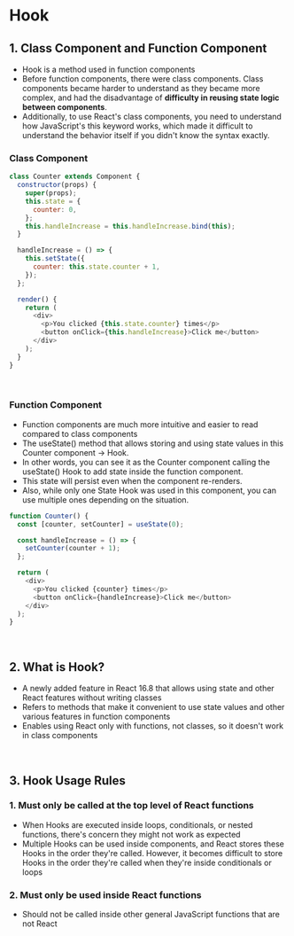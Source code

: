 # Hook

## 1. Class Component and Function Component

- Hook is a method used in function components
- Before function components, there were class components. Class components became harder to understand as they became more complex, and had the disadvantage of **difficulty in reusing state logic between components**.
- Additionally, to use React's class components, you need to understand how JavaScript's this keyword works, which made it difficult to understand the behavior itself if you didn't know the syntax exactly.

### Class Component

```javascript
class Counter extends Component {
  constructor(props) {
    super(props);
    this.state = {
      counter: 0,
    };
    this.handleIncrease = this.handleIncrease.bind(this);
  }

  handleIncrease = () => {
    this.setState({
      counter: this.state.counter + 1,
    });
  };

  render() {
    return (
      <div>
        <p>You clicked {this.state.counter} times</p>
        <button onClick={this.handleIncrease}>Click me</button>
      </div>
    );
  }
}
```

<br/>

### Function Component

- Function components are much more intuitive and easier to read compared to class components
- The useState() method that allows storing and using state values in this Counter component → Hook.
- In other words, you can see it as the Counter component calling the useState() Hook to add state inside the function component.
- This state will persist even when the component re-renders.
- Also, while only one State Hook was used in this component, you can use multiple ones depending on the situation.

```javascript
function Counter() {
  const [counter, setCounter] = useState(0);

  const handleIncrease = () => {
    setCounter(counter + 1);
  };

  return (
    <div>
      <p>You clicked {counter} times</p>
      <button onClick={handleIncrease}>Click me</button>
    </div>
  );
}
```

<br/>

## 2. What is Hook?

- A newly added feature in React 16.8 that allows using state and other React features without writing classes
- Refers to methods that make it convenient to use state values and other various features in function components
- Enables using React only with functions, not classes, so it doesn't work in class components

<br/>

## 3. Hook Usage Rules

### 1. Must only be called at the top level of React functions

- When Hooks are executed inside loops, conditionals, or nested functions, there's concern they might not work as expected
- Multiple Hooks can be used inside components, and React stores these Hooks in the order they're called. However, it becomes difficult to store Hooks in the order they're called when they're inside conditionals or loops

### 2. Must only be used inside React functions

- Should not be called inside other general JavaScript functions that are not React
